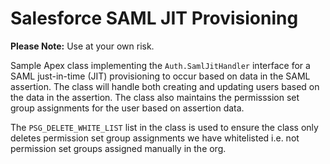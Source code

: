 # Salesforce SAML JIT Provisioning

**Please Note:** Use at your own risk.

Sample Apex class implementing the `Auth.SamlJitHandler` interface for a SAML just-in-time (JIT) provisioning 
to occur based on data in the SAML assertion. The class will handle both creating and updating users based on 
the data in the assertion. The class also maintains the permisssion set group assignments for the user based on 
assertion data. 

The `PSG_DELETE_WHITE_LIST` list in the class is used to ensure the class only deletes permission set group 
assignments we have whitelisted i.e. not permission set groups assigned manually in the org.


